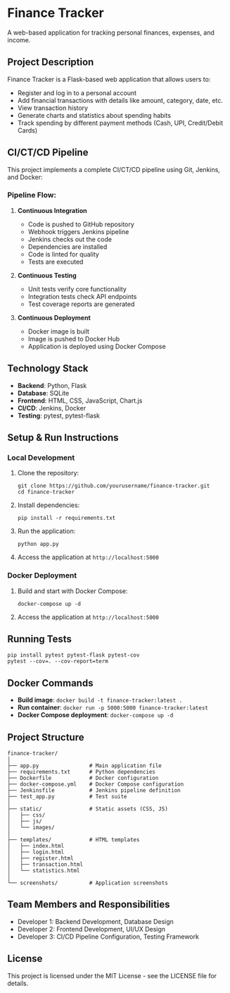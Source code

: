 # Finance Tracker

A web-based application for tracking personal finances, expenses, and income.

## Project Description

Finance Tracker is a Flask-based web application that allows users to:
- Register and log in to a personal account
- Add financial transactions with details like amount, category, date, etc.
- View transaction history
- Generate charts and statistics about spending habits
- Track spending by different payment methods (Cash, UPI, Credit/Debit Cards)

## CI/CT/CD Pipeline

This project implements a complete CI/CT/CD pipeline using Git, Jenkins, and Docker:

### Pipeline Flow:

1. **Continuous Integration**
   - Code is pushed to GitHub repository
   - Webhook triggers Jenkins pipeline
   - Jenkins checks out the code
   - Dependencies are installed
   - Code is linted for quality
   - Tests are executed

2. **Continuous Testing**
   - Unit tests verify core functionality
   - Integration tests check API endpoints
   - Test coverage reports are generated

3. **Continuous Deployment**
   - Docker image is built
   - Image is pushed to Docker Hub
   - Application is deployed using Docker Compose

## Technology Stack

- **Backend**: Python, Flask
- **Database**: SQLite
- **Frontend**: HTML, CSS, JavaScript, Chart.js
- **CI/CD**: Jenkins, Docker
- **Testing**: pytest, pytest-flask

## Setup & Run Instructions

### Local Development

1. Clone the repository:
   ```
   git clone https://github.com/yourusername/finance-tracker.git
   cd finance-tracker
   ```

2. Install dependencies:
   ```
   pip install -r requirements.txt
   ```

3. Run the application:
   ```
   python app.py
   ```

4. Access the application at `http://localhost:5000`

### Docker Deployment

1. Build and start with Docker Compose:
   ```
   docker-compose up -d
   ```

2. Access the application at `http://localhost:5000`

## Running Tests

```
pip install pytest pytest-flask pytest-cov
pytest --cov=. --cov-report=term
```

## Docker Commands

- **Build image**: `docker build -t finance-tracker:latest .`
- **Run container**: `docker run -p 5000:5000 finance-tracker:latest`
- **Docker Compose deployment**: `docker-compose up -d`

## Project Structure

```
finance-tracker/
│
├── app.py                # Main application file
├── requirements.txt      # Python dependencies
├── Dockerfile            # Docker configuration
├── docker-compose.yml    # Docker Compose configuration
├── Jenkinsfile           # Jenkins pipeline definition
├── test_app.py           # Test suite
│
├── static/               # Static assets (CSS, JS)
│   ├── css/
│   ├── js/
│   └── images/
│
├── templates/            # HTML templates
│   ├── index.html
│   ├── login.html
│   ├── register.html
│   ├── transaction.html
│   └── statistics.html
│
└── screenshots/          # Application screenshots
```

## Team Members and Responsibilities

- Developer 1: Backend Development, Database Design
- Developer 2: Frontend Development, UI/UX Design
- Developer 3: CI/CD Pipeline Configuration, Testing Framework

## License

This project is licensed under the MIT License - see the LICENSE file for details.
